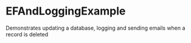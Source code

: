 EFAndLoggingExample
===================

Demonstrates updating a database, logging and sending emails when a record is deleted
